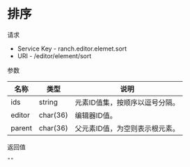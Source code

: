 # 排序

请求
- Service Key - ranch.editor.elemet.sort
- URI - /editor/element/sort

参数

|名称|类型|说明|
|---|---|---|
|ids|string|元素ID值集，按顺序以逗号分隔。|
|editor|char(36)|编辑器ID值。|
|parent|char(36)|父元素ID值，为空则表示根元素。|

返回值
```
""
```